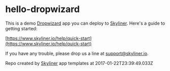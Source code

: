 # hello-dropwizard

This is a demo [Dropwizard](http://www.dropwizard.io)
app you can deploy to [Skyliner](https://www.skyliner.io). Here's a guide to getting started:

[https://www.skyliner.io/help/quick-start](https://www.skyliner.io/help/quick-start)

If you have any trouble, please drop us a line at [support@skyliner.io](mailto:support@skyliner.io?Subject=Help%20with%20hello-dropwizard).

Repo created by [Skyliner](https://www.skyliner.io) app templates at 2017-01-22T23:39:49.033Z